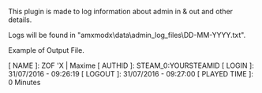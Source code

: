 This plugin is made to log information about admin in & out and other details.

Logs will be found in "amxmodx\data\admin_log_files\DD-MM-YYYY.txt".

Example of Output File.

[ NAME ]: ZOF 'X | Maxime 
[ AUTHID ]: STEAM_0:YOURSTEAMID
[ LOGIN ]: 31/07/2016 - 09:26:19 
[ LOGOUT ]: 31/07/2016 - 09:27:00 
[ PLAYED TIME ]: 0 Minutes 
